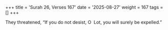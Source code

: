+++
title = 'Surah 26, Verses 167'
date = '2025-08-27'
weight = 167
tags = []
+++

They threatened, “If you do not desist, O  Lot, you will surely be expelled.”